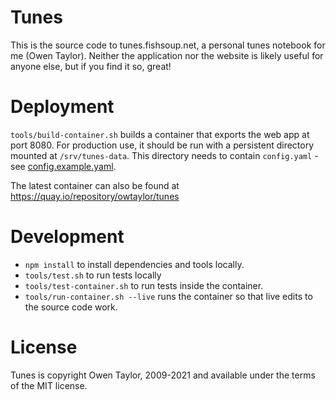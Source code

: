 Tunes
=====
This is the source code to tunes.fishsoup.net, a personal tunes notebook for me (Owen Taylor). Neither the application nor the website is likely useful for anyone else, but if you find it so, great!

Deployment
==========
`tools/build-container.sh` builds a container that exports the web app at port 8080. For production use, it should be run with a persistent directory mounted at `/srv/tunes-data`. This directory needs to contain `config.yaml` - see [config.example.yaml](./config.example.yaml).

The latest container can also be found at https://quay.io/repository/owtaylor/tunes

Development
===========
* `npm install` to install dependencies and tools locally.
* `tools/test.sh` to run tests locally
* `tools/test-container.sh` to run tests inside the container.
* `tools/run-container.sh --live` runs the container so that live edits to the source code work.

License
=======
Tunes is copyright Owen Taylor, 2009-2021 and available under the terms of the MIT license.
